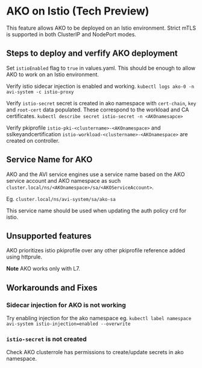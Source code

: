 # AKO on Istio (Tech Preview)

This feature allows AKO to be deployed on an Istio environment. Strict mTLS is supported in both ClusterIP and NodePort modes.

## Steps to deploy and verfify AKO deployment

Set `istioEnabled` flag to `true` in values.yaml. This should be enough to allow AKO to work on an Istio environment.

Verify istio sidecar injection is enabled and working.
`kubectl logs ako-0 -n avi-system -c istio-proxy`

Verify `istio-secret` secret is created in ako namespace with `cert-chain`, `key` and `root-cert` data populated. These correspond to the workload and CA certificates.
`kubectl describe secret istio-secret -n <AKOnamesapce>`

Verify pkiprofile `istio-pki-<clustername>-<AKOnamespace>` and sslkeyandcertification `istio-workload-<clustername>-<AKOnamespace>` are created on controller.

## Service Name for AKO

AKO and the AVI service engines use a service name based on the AKO service account and AKO namespace as such `cluster.local/ns/<AKOnamespace>/sa/<AKOServiceAccount>`.

Eg. `cluster.local/ns/avi-system/sa/ako-sa`

This service name should be used when updating the auth policy crd for istio.

## Unsupported features

AKO prioritizes istio pkiprofile over any other pkiprofile reference added using httprule.

**Note** AKO works only with L7.

## Workarounds and Fixes 

### Sidecar injection for AKO is not working

Try enabling injection for the ako namespace eg. `kubectl label namespace avi-system istio-injection=enabled --overwrite`

### `istio-secret` is not created

Check AKO clusterrole has permissions to create/update secrets in ako namespace.